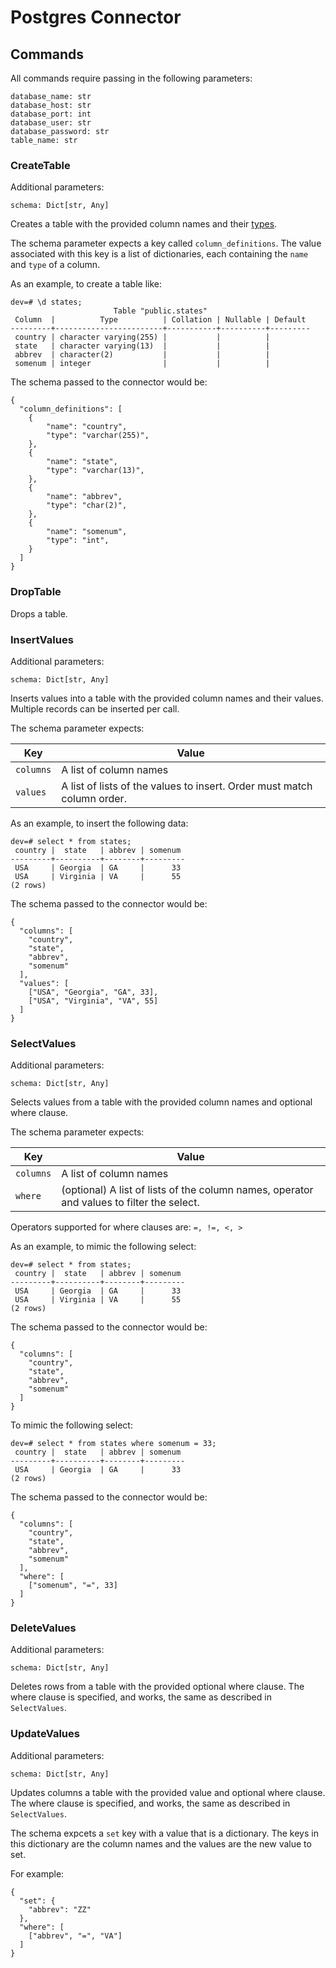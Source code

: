 # Postgres Connector

## Commands

All commands require passing in the following parameters:

```
database_name: str
database_host: str
database_port: int
database_user: str
database_password: str
table_name: str
```

### CreateTable

Additional parameters:

```
schema: Dict[str, Any]
```

Creates a table with the provided column names and their [types](https://www.postgresql.org/docs/current/datatype.html).

The schema parameter expects a key called `column_definitions`. The value associated with this key is a list of dictionaries, each containing the `name` and `type` of a column.

As an example, to create a table like:

```
dev=# \d states;
                       Table "public.states"
 Column  |          Type          | Collation | Nullable | Default 
---------+------------------------+-----------+----------+---------
 country | character varying(255) |           |          | 
 state   | character varying(13)  |           |          | 
 abbrev  | character(2)           |           |          | 
 somenum | integer                |           |          | 

```

The schema passed to the connector would be:

```
{
  "column_definitions": [
    {
        "name": "country",
        "type": "varchar(255)",
    },
    {
        "name": "state",
        "type": "varchar(13)",
    },
    {
        "name": "abbrev",
        "type": "char(2)",
    },
    {
        "name": "somenum",
        "type": "int",
    }
  ]
}
```

### DropTable

Drops a table.

### InsertValues

Additional parameters:

```
schema: Dict[str, Any]
```

Inserts values into a table with the provided column names and their values. Multiple records can be inserted per call.

The schema parameter expects:

| Key | Value |
|-----|-------|
| `columns` | A list of column names |
| `values` | A list of lists of the values to insert. Order must match column order. |

As an example, to insert the following data:

```
dev=# select * from states;
 country |  state   | abbrev | somenum 
---------+----------+--------+---------
 USA     | Georgia  | GA     |      33
 USA     | Virginia | VA     |      55
(2 rows)

```

The schema passed to the connector would be:

```
{
  "columns": [
    "country",
    "state",
    "abbrev",
    "somenum"
  ], 
  "values": [
    ["USA", "Georgia", "GA", 33], 
    ["USA", "Virginia", "VA", 55]
  ]
}
```
### SelectValues

Additional parameters:

```
schema: Dict[str, Any]
```

Selects values from a table with the provided column names and optional where clause.

The schema parameter expects:

| Key | Value |
|-----|-------|
| `columns` | A list of column names |
| `where` | (optional) A list of lists of the column names, operator and values to filter the select. |

Operators supported for where clauses are: `=, !=, <, >`

As an example, to mimic the following select:

```
dev=# select * from states;
 country |  state   | abbrev | somenum 
---------+----------+--------+---------
 USA     | Georgia  | GA     |      33
 USA     | Virginia | VA     |      55
(2 rows)

```

The schema passed to the connector would be:

```
{
  "columns": [
    "country",
    "state",
    "abbrev",
    "somenum"
  ]
}
```

To mimic the following select:

```
dev=# select * from states where somenum = 33;
 country |  state   | abbrev | somenum 
---------+----------+--------+---------
 USA     | Georgia  | GA     |      33
(2 rows)

```

The schema passed to the connector would be:

```
{
  "columns": [
    "country",
    "state",
    "abbrev",
    "somenum"
  ],
  "where": [
    ["somenum", "=", 33]
  ]
}
```

### DeleteValues

Additional parameters:

```
schema: Dict[str, Any]
```

Deletes rows from a table with the provided optional where clause. The where clause is specified, and works, the same as described in `SelectValues`.


### UpdateValues

Additional parameters:

```
schema: Dict[str, Any]
```

Updates columns a table with the provided value and optional where clause. The where clause is specified, and works, the same as described in `SelectValues`.

The schema expcets a `set` key with a value that is a dictionary. The keys in this dictionary are the column names and the values are the new value to set. 

For example:

```
{
  "set": {
    "abbrev": "ZZ"
  }, 
  "where": [
    ["abbrev", "=", "VA"]
  ]
}
```
